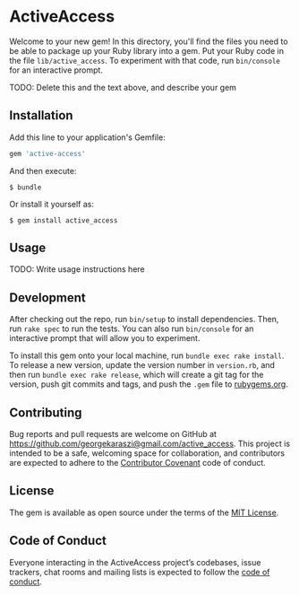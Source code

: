 # ActiveAccess

Welcome to your new gem! In this directory, you'll find the files you need to be able to package up your Ruby library into a gem. Put your Ruby code in the file `lib/active_access`. To experiment with that code, run `bin/console` for an interactive prompt.

TODO: Delete this and the text above, and describe your gem

## Installation

Add this line to your application's Gemfile:

```ruby
gem 'active-access'
```

And then execute:

    $ bundle

Or install it yourself as:

    $ gem install active_access

## Usage

TODO: Write usage instructions here

## Development

After checking out the repo, run `bin/setup` to install dependencies. Then, run `rake spec` to run the tests. You can also run `bin/console` for an interactive prompt that will allow you to experiment.

To install this gem onto your local machine, run `bundle exec rake install`. To release a new version, update the version number in `version.rb`, and then run `bundle exec rake release`, which will create a git tag for the version, push git commits and tags, and push the `.gem` file to [rubygems.org](https://rubygems.org).

## Contributing

Bug reports and pull requests are welcome on GitHub at https://github.com/georgekaraszi@gmail.com/active_access. This project is intended to be a safe, welcoming space for collaboration, and contributors are expected to adhere to the [Contributor Covenant](http://contributor-covenant.org) code of conduct.

## License

The gem is available as open source under the terms of the [MIT License](https://opensource.org/licenses/MIT).

## Code of Conduct

Everyone interacting in the ActiveAccess project’s codebases, issue trackers, chat rooms and mailing lists is expected to follow the [code of conduct](https://github.com/georgekaraszi@gmail.com/active_access/blob/master/CODE_OF_CONDUCT.md).
